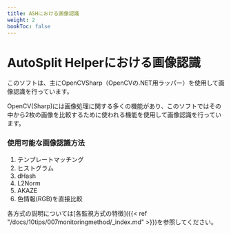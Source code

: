 ```yaml
---
title: ASHにおける画像認識
weight: 2
bookToc: false
---
```


# AutoSplit Helperにおける画像認識

このソフトは、主にOpenCVSharp（OpenCVの.NET用ラッパー）を使用して画像認識を行っています。  
  
OpenCV(Sharp)には画像処理に関する多くの機能があり、このソフトではその中から2枚の画像を比較するために使われる機能を使用して画像認識を行っています。

### 使用可能な画像認識方法  
  
1. テンプレートマッチング
2. ヒストグラム
3. dHash
4. L2Norm
5. AKAZE
6. 色情報(RGB)を直接比較

各方式の説明については[各監視方式の特徴]({{< ref "/docs/10tips/007monitoringmethod/_index.md" >}})を参照してください。
   

